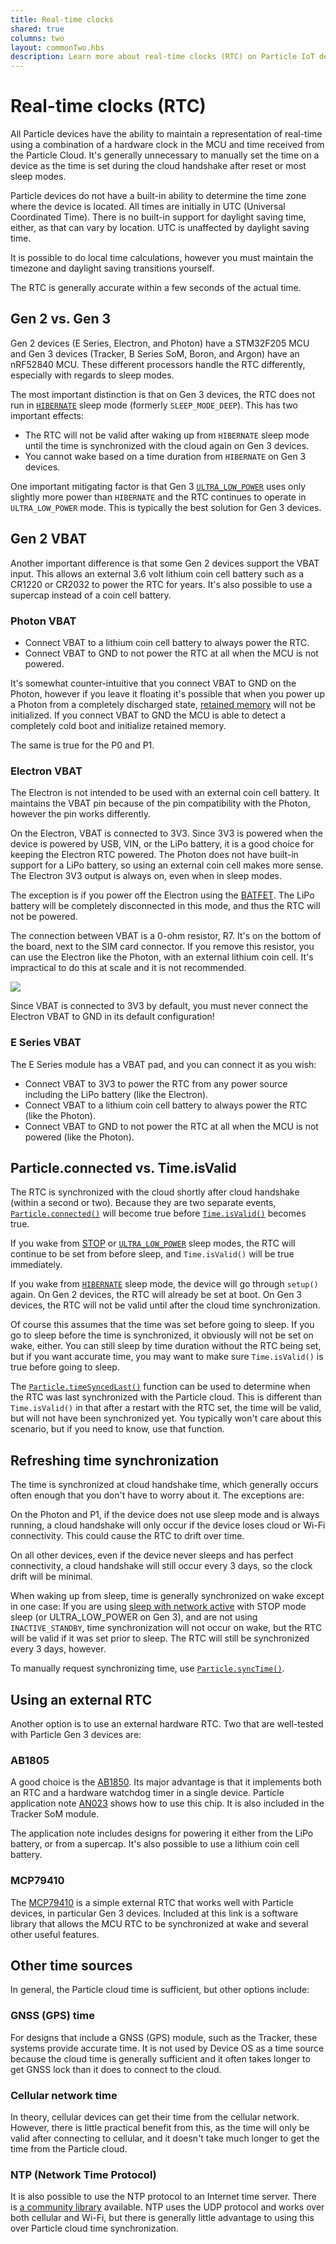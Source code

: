 ```yaml
---
title: Real-time clocks
shared: true
columns: two
layout: commonTwo.hbs
description: Learn more about real-time clocks (RTC) on Particle IoT devices
---
```


# Real-time clocks (RTC)

All Particle devices have the ability to maintain a representation of real-time using a combination of a hardware clock in the MCU and time received from the Particle Cloud. It's generally unnecessary to manually set the time on a device as the time is set during the cloud handshake after reset or most sleep modes.

Particle devices do not have a built-in ability to determine the time zone where the device is located. All times are initially in UTC (Universal Coordinated Time). There is no built-in support for daylight saving time, either, as that can vary by location. UTC is unaffected by daylight saving time. 

It is possible to do local time calculations, however you must maintain the timezone and daylight saving transitions yourself.

The RTC is generally accurate within a few seconds of the actual time.

## Gen 2 vs. Gen 3

Gen 2 devices (E Series, Electron, and Photon) have a STM32F205 MCU and Gen 3 devices (Tracker, B Series SoM, Boron, and Argon) have an nRF52840 MCU. These different processors handle the RTC differently, especially with regards to sleep modes.

The most important distinction is that on Gen 3 devices, the RTC does not run in [`HIBERNATE`](/cards/firmware/sleep-sleep/hibernate-systemsleepmode/) sleep mode (formerly `SLEEP_MODE_DEEP`). This has two important effects:

- The RTC will not be valid after waking up from `HIBERNATE` sleep mode until the time is synchronized with the cloud again on Gen 3 devices.
- You cannot wake based on a time duration from `HIBERNATE` on Gen 3 devices.

One important mitigating factor is that Gen 3 [`ULTRA_LOW_POWER`](/cards/firmware/sleep-sleep/ultra_low_power-systemsleepmode/) uses only slightly more power than `HIBERNATE` and the RTC continues to operate in `ULTRA_LOW_POWER` mode. This is typically the best solution for Gen 3 devices.

## Gen 2 VBAT

Another important difference is that some Gen 2 devices support the VBAT input. This allows an external 3.6 volt lithium coin cell battery such as a CR1220 or CR2032 to power the RTC for years. It's also possible to use a supercap instead of a coin cell battery.

### Photon VBAT

- Connect VBAT to a lithium coin cell battery to always power the RTC.
- Connect VBAT to GND to not power the RTC at all when the MCU is not powered.

It's somewhat counter-intuitive that you connect VBAT to GND on the Photon, however if you leave it floating it's possible that when you power up a Photon from a completely discharged state, [retained memory](/cards/firmware/backup-ram-sram/backup-ram-sram/) will not be initialized. If you connect VBAT to GND the MCU is able to detect a completely cold boot and initialize retained memory.

The same is true for the P0 and P1.

### Electron VBAT

The Electron is not intended to be used with an external coin cell battery. It maintains the VBAT pin because of the pin compatibility 
with the Photon, however the pin works differently.

On the Electron, VBAT is connected to 3V3. Since 3V3 is powered when the device is powered by USB, VIN, or the LiPo battery, it is a good choice for keeping the Electron RTC powered. The Photon does not have built-in support for a LiPo battery, so using an external coin cell makes more sense. The Electron 3V3 output is always on, even when in sleep modes.

The exception is if you power off the Electron using the [BATFET](/firmware/low-power/device-powerdown/). The LiPo battery will be completely disconnected in this mode, and thus the RTC will not be powered. 

The connection between VBAT is a 0-ohm resistor, R7. It's on the bottom of the board, next to the SIM card connector. If you remove this resistor, you can use the Electron like the Photon, with an external lithium coin cell. It's impractical to do this at scale and it is not recommended. 

![](/assets/images/Electron-R7.png)

Since VBAT is connected to 3V3 by default, you must never connect the Electron VBAT to GND in its default configuration!

### E Series VBAT

The E Series module has a VBAT pad, and you can connect it as you wish:

- Connect VBAT to 3V3 to power the RTC from any power source including the LiPo battery (like the Electron).
- Connect VBAT to a lithium coin cell battery to always power the RTC (like the Photon).
- Connect VBAT to GND to not power the RTC at all when the MCU is not powered (like the Photon).


## Particle.connected vs. Time.isValid

The RTC is synchronized with the cloud shortly after cloud handshake (within a second or two). Because they are two separate events, 
[`Particle.connected()`](/cards/firmware/cloud-functions/particle-connected/) will become true before [`Time.isValid()`](/cards/firmware/time/isvalid/) becomes true.

If you wake from [STOP](/cards/firmware/sleep-sleep/stop-systemsleepmode/) or [`ULTRA_LOW_POWER`](/cards/firmware/sleep-sleep/ultra_low_power-systemsleepmode/) sleep modes, the RTC will continue to be set from before sleep, and `Time.isValid()` will be true immediately.

If you wake from [`HIBERNATE`](/cards/firmware/sleep-sleep/hibernate-systemsleepmode/) sleep mode, the device will go through `setup()` again. On Gen 2 devices, the RTC will already be set at boot. On Gen 3 devices, the RTC will not be valid until after the cloud time synchronization.

Of course this assumes that the time was set before going to sleep. If you go to sleep before the time is synchronized, it obviously will not be set on wake, either. You can still sleep by time duration without the RTC being set, but if you want accurate time, you may want to make sure `Time.isValid()` is true before going to sleep.

The [`Particle.timeSyncedLast()`](/cards/firmware/cloud-functions/particle-timesyncedlast/#particle-timesyncedlast-) function can be used to determine when the RTC was last synchronized with the Particle cloud. This is different than `Time.isValid()` in that after a restart with the RTC set, the time will be valid, but will not have been synchronized yet. You typically won't care about this scenario, but if you need to know, use that function.

## Refreshing time synchronization

The time is synchronized at cloud handshake time, which generally occurs often enough that you don't have to worry about it. The exceptions are:

On the Photon and P1, if the device does not use sleep mode and is always running, a cloud handshake will only occur if the device loses cloud or Wi-Fi connectivity. This could cause the RTC to drift over time.

On all other devices, even if the device never sleeps and has perfect connectivity, a cloud handshake will still occur every 3 days, so the clock drift will be minimal.

When waking up from sleep, time is generally synchronized on wake except in one case: If you are using [sleep with network active](/cards/firmware/sleep-sleep/network-systemsleepconfiguration/) with STOP mode sleep (or ULTRA_LOW_POWER on Gen 3), and are not using `INACTIVE_STANDBY`, time synchronization will not occur on wake, but the RTC will be valid if it was set prior to sleep. The RTC will still be synchronized every 3 days, however.

To manually request synchronizing time, use [`Particle.syncTime()`](/cards/firmware/cloud-functions/particle-synctime/).

## Using an external RTC

Another option is to use an external hardware RTC. Two that are well-tested with Particle Gen 3 devices are:

### AB1805

A good choice is the [AB1850](https://github.com/rickkas7/AB1805_RK). Its major advantage is that it implements both an RTC and a hardware watchdog timer in a single device. Particle application note [AN023](/hardware/best-practices/watchdog-timers/#advanced-watchdog-ab1805) shows how to use this chip. It is also included in the Tracker SoM module.

The application note includes designs for powering it either from the LiPo battery, or from a supercap. It's also possible to use a lithium coin cell battery.

### MCP79410

The [MCP79410](https://github.com/rickkas7/MCP79410RK) is a simple external RTC that works well with Particle devices, in particular Gen 3 devices. Included at this link is a software library that allows the MCU RTC to be synchronized at wake and several other useful features.


## Other time sources

In general, the Particle cloud time is sufficient, but other options include:

### GNSS (GPS) time

For designs that include a GNSS (GPS) module, such as the Tracker, these systems provide accurate time. It is not used by Device OS as a time source because the cloud time is generally sufficient and it often takes longer to get GNSS lock than it does to connect to the cloud.

### Cellular network time

In theory, cellular devices can get their time from the cellular network. However, there is little practical benefit from this, as the time will only be valid after connecting to cellular, and it doesn't take much longer to get the time from the Particle cloud.

### NTP (Network Time Protocol)

It is also possible to use the NTP protocol to an Internet time server. There is [a community library](/cards/libraries/n/NtpTime/) available. NTP uses the UDP protocol and works over both cellular and Wi-Fi, but there is generally little advantage to using this over Particle cloud time synchronization.

